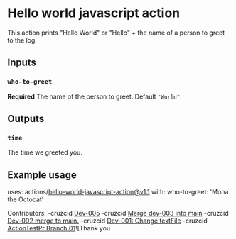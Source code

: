 # Hello world javascript action

This action prints "Hello World" or "Hello" + the name of a person to greet to the log.

## Inputs

### `who-to-greet`

**Required** The name of the person to greet. Default `"World"`.

## Outputs

### `time`

The time we greeted you.

## Example usage

uses: actions/hello-world-javascript-action@v1.1
with:
  who-to-greet: 'Mona the Octocat'

 Contributors:
 -cruzcid <a HREF='https://github.com/cruzcid/hello-world-javascript-action/pull/9'>Dev-005</a> -cruzcid <a HREF='https://github.com/cruzcid/hello-world-javascript-action/pull/7'>Merge dev-003 into main</a> -cruzcid <a HREF='https://github.com/cruzcid/hello-world-javascript-action/pull/6'>Dev-002 merge to main.</a> -cruzcid <a HREF='https://github.com/cruzcid/hello-world-javascript-action/pull/5'>Dev-001: Change textFile</a> -cruzcid <a HREF='https://github.com/cruzcid/hello-world-javascript-action/pull/3'>ActionTestPr Branch 01</a>![Thank you